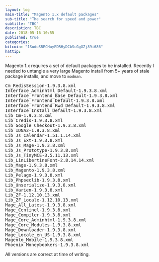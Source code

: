 ```yaml
---
layout: log
main-title: "Magento 1.x default packages"
sub-title: "The search for speed and power"
subtitle: "TBC"
description: TBC
date: 2018-05-16 10:55
published: true
categories: 
bitcoin: "1SudoSRECHuyEDRHyDCbScGgGZj89i686"
hattip: 
---
```


Magento 1.x requires a set of default packages to be installed. Recently I needed to untangle a very large Magento install from 5+ years of stale package installs, and move to `modman`.<!--more-->

<pre>
Cm_RedisSession-1.9.3.8.xml
Interface_Adminhtml_Default-1.9.3.8.xml
Interface_Frontend_Base_Default-1.9.3.8.xml
Interface_Frontend_Default-1.9.3.8.xml
Interface_Frontend_Rwd_Default-1.9.3.8.xml
Interface_Install_Default-1.9.3.8.xml
Lib_Cm-1.9.3.8.xml
Lib_Credis-1.9.3.8.xml
Lib_Google_Checkout-1.9.3.8.xml
Lib_IDNA2-1.9.3.8.xml
Lib_Js_Calendar-1.51.1.14.xml
Lib_Js_Ext-1.9.3.8.xml
Lib_Js_Mage-1.9.3.8.xml
Lib_Js_Prototype-1.9.3.8.xml
Lib_Js_TinyMCE-3.5.11.13.xml
Lib_LinLibertineFont-2.8.14.14.xml
Lib_Mage-1.9.3.8.xml
Lib_Magento-1.9.3.8.xml
Lib_Pelago-1.9.3.8.xml
Lib_Phpseclib-1.9.3.8.xml
Lib_Unserialize-1.9.3.8.xml
Lib_Varien-1.9.3.8.xml
Lib_ZF-1.12.10.13.xml
Lib_ZF_Locale-1.12.10.13.xml
Mage_All_Latest-1.9.3.8.xml
Mage_Centinel-1.9.3.8.xml
Mage_Compiler-1.9.3.8.xml
Mage_Core_Adminhtml-1.9.3.8.xml
Mage_Core_Modules-1.9.3.8.xml
Mage_Downloader-1.9.3.8.xml
Mage_Locale_en_US-1.9.3.8.xml
Magento_Mobile-1.9.3.8.xml
Phoenix_Moneybookers-1.9.3.8.xml
</pre>

All versions are correct at time of writing.
